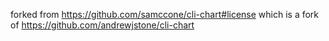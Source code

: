 forked from https://github.com/samccone/cli-chart#license
which is a fork of https://github.com/andrewjstone/cli-chart
